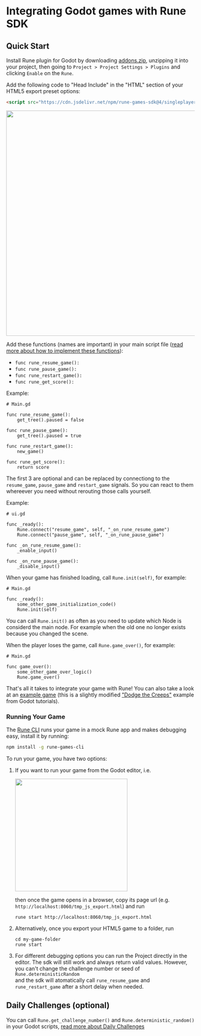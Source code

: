 # Integrating Godot games with Rune SDK

## Quick Start

Install Rune plugin for Godot by downloading [addons.zip](./addons.zip),
unzipping it into your project, then going to
`Project > Project Settings > Plugins` and clicking `Enable` on the `Rune`.

Add the following code to "Head Include" in the "HTML" section of your HTML5
export preset options:

```html
<script src="https://cdn.jsdelivr.net/npm/rune-games-sdk@4/singleplayer.js"></script>
```

<img src="https://i.gyazo.com/9e8b207f5340be67144cc5a56fa7426b.png" width="600">

Add these functions (names are important) in your main script file ([read more about how to implement these functions](https://github.com/rune/rune-games-sdk/blob/staging/README.md#core-api)):

- `func rune_resume_game():`
- `func rune_pause_game():`
- `func rune_restart_game():`
- `func rune_get_score():`

Example:

```gdscript
# Main.gd

func rune_resume_game():
    get_tree().paused = false

func rune_pause_game():
    get_tree().paused = true

func rune_restart_game():
    new_game()

func rune_get_score():
    return score
```

The first 3 are optional and can be replaced by connectiong to the `resume_game`, `pause_game` and `restart_game`
signals. So you can react to them whereever you need without rerouting those calls yourself.

Example:

```gdscript
# ui.gd

func _ready():
    Rune.connect("resume_game", self, "_on_rune_resume_game")
    Rune.connect("pause_game", self, "_on_rune_pause_game")

func _on_rune_resume_game():
    _enable_input()

func _on_rune_pause_game():
    _disable_input()
```

When your game has finished loading, call `Rune.init(self)`, for example:

```gdscript
# Main.gd

func _ready():
    some_other_game_initialization_code()
    Rune.init(self)
```

You can call `Rune.init()` as often as you need to update which Node is considerd the main node.
 For example when the old one no longer exists because you changed the scene.

When the player loses the game, call `Rune.game_over()`, for example:

```gdscript
# Main.gd

func game_over():
    some_other_game_over_logic()
    Rune.game_over()
```

That's all it takes to integrate your game with Rune! You can also take a look
at an [example game](./examples/dodge_the_creeps/Main.gd) (this is a slightly
modified ["Dodge the Creeps"](https://github.com/godotengine/godot-demo-projects/tree/master/2d/dodge_the_creeps)
example from Godot tutorials).

### Running Your Game

The [Rune CLI](https://github.com/rune/rune-games-cli) runs your game in a mock
Rune app and makes debugging easy, install it by running:

```sh
npm install -g rune-games-cli
```

To run your game, you have two options:

1. If you want to run your game from the Godot editor, i.e.

   <img src="https://i.gyazo.com/cd7f871a890bffd669776d2790b54dda.jpg" width="300">

   then once the game opens in a browser, copy its page url (e.g.
   `http://localhost:8060/tmp_js_export.html`) and run

   ```shell
   rune start http://localhost:8060/tmp_js_export.html
   ```

2. Alternatively, once you export your HTML5 game to a folder, run

   ```shell
   cd my-game-folder
   rune start
   ```
3. For different debugging options you can run the Project directly in the editor.
  The sdk will still work and always return valid values.
  However, you can't change the challenge number or seed of `Rune.deterministicRandom`  
  and the sdk will atomatically call `rune_resume_game` and `rune_restart_game` after a short delay when needed.

## Daily Challenges (optional)

You can call `Rune.get_challenge_number()` and `Rune.deterministic_random()` in
your Godot scripts, [read more about Daily Challenges](https://github.com/rune/rune-games-sdk/blob/staging/README.md#daily-challenges-optional)
